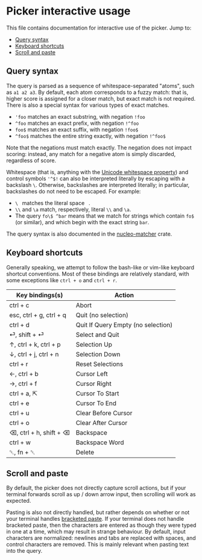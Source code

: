 # Picker interactive usage
This file contains documentation for interactive use of the picker.
Jump to:

- [Query syntax](#query-syntax)
- [Keyboard shortcuts](#keyboard-shortcuts)
- [Scroll and paste](#scroll-and-paste)


## Query syntax
The query is parsed as a sequence of whitespace-separated "atoms", such as `a1 a2 a3`.
By default, each atom corresponds to a fuzzy match: that is, higher score is assigned for a closer match, but exact match is not required.
There is also a special syntax for various types of exact matches.

- `'foo` matches an exact substring, with negation `!foo`
- `^foo` matches an exact prefix, with negation `!^foo`
- `foo$` matches an exact suffix, with negation `!foo$`
- `^foo$` matches the entire string exactly, with negation `!^foo$`

Note that the negations must match exactly.
The negation does not impact scoring: instead, any match for a negative atom is simply discarded, regardless of score.

Whitespace (that is, anything with the [Unicode whitespace property](https://www.unicode.org/Public/UCD/latest/ucd/PropList.txt)) and control symbols `'^$!` can also be interpreted literally by escaping with a backslash `\`.
Otherwise, backslashes are interpreted literally; in particular, backslashes do not need to be escaped.
For example:

- `\ ` matches the literal space ` `.
- `\\` and `\a` match, respectively, literal `\\` and `\a`.
- The query `fo\$ ^bar` means that we match for strings which contain `fo$` (or similar), and which begin with the exact string `bar`.

The query syntax is also documented in the [nucleo-matcher](https://docs.rs/nucleo-matcher/latest/nucleo_matcher/pattern/enum.AtomKind.html) crate.


## Keyboard shortcuts
Generally speaking, we attempt to follow the bash-like or vim-like keyboard shortcut conventions.
Most of these bindings are relatively standard, with some exceptions like `ctrl + o` and `ctrl + r`.

Key bindings(s)         | Action
------------------------|--------------------
ctrl + c                | Abort
esc, ctrl + g, ctrl + q | Quit (no selection)
ctrl + d                | Quit If Query Empty (no selection)
⏎, shift + ⏎            | Select and Quit
↑, ctrl + k, ctrl + p   | Selection Up
↓, ctrl + j, ctrl + n   | Selection Down
ctrl + r                | Reset Selections
←, ctrl + b             | Cursor Left
→, ctrl + f             | Cursor Right
ctrl + a, ⇱             | Cursor To Start
ctrl + e                | Cursor To End
ctrl + u                | Clear Before Cursor
ctrl + o                | Clear After Cursor
⌫, ctrl + h, shift + ⌫  | Backspace
ctrl + w                | Backspace Word
␡, fn + ␡               | Delete


## Scroll and paste
By default, the picker does not directly capture scroll actions, but if your terminal forwards scroll as up / down arrow input, then scrolling will work as expected.

Pasting is also not directly handled, but rather depends on whether or not your terminal handles [bracketed paste](https://en.wikipedia.org/wiki/Bracketed-paste).
If your terminal does not handle bracketed paste, then the characters are entered as though they were typed in one at a time, which may result in strange behaviour.
By default, input characters are normalized: newlines and tabs are replaced with spaces, and control characters are removed.
This is mainly relevant when pasting text into the query.
